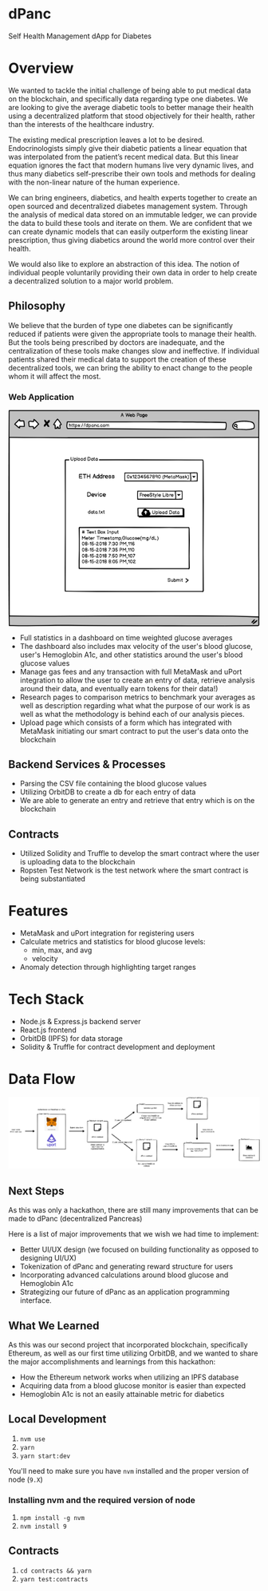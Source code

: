  
# dPanc
Self Health Management dApp for Diabetes

# Overview

We wanted to tackle the initial challenge of being able to put medical data on the blockchain, and specifically data regarding type one diabetes. We are looking to give the average diabetic tools to better manage their health using a decentralized platform that stood objectively for their health, rather than the interests of the healthcare industry.

The existing medical prescription leaves a lot to be desired. Endocrinologists simply give their diabetic patients a linear equation that was interpolated from the patient’s recent medical data. But this linear equation ignores the fact that modern humans live very dynamic lives, and thus many diabetics self-prescribe their own tools and methods for dealing with the non-linear nature of the human experience.

We can bring engineers, diabetics, and health experts together to create an open sourced and decentralized diabetes management system. Through the analysis of medical data stored on an immutable ledger, we can provide the data to build these tools and iterate on them. We are confident that we can create dynamic models that can easily outperform the existing linear prescription, thus giving diabetics around the world more control over their health.

We would also like to explore an abstraction of this idea. The notion of individual people voluntarily providing their own data in order to help create a decentralized solution to a major world problem.

## Philosophy

We believe that the burden of type one diabetes can be significantly reduced if patients were given the appropriate tools to manage their health. But the tools being prescribed by doctors are inadequate, and the centralization of these tools make changes slow and ineffective. If individual patients shared their medical data to support the creation of these decentralized tools, we can bring the ability to enact change to the people whom it will affect the most.

### Web Application

<img align="center" src="./docs/images/upload_view.png" />

- Full statistics in a dashboard on time weighted glucose averages 
- The dashboard also includes max velocity of the user's blood glucose, user's Hemoglobin A1c, and other statistics around the user's blood glucose values 
- Manage gas fees and any transaction with full MetaMask and uPort integration to allow the user to create an entry of data, retrieve analysis around their data, and eventually earn tokens for their data!)
- Research pages to comparison metrics to benchmark your averages as well as description regarding what what the purpose of our work is as well as what the methodology is behind each of our analysis pieces. 
- Upload page which consists of a form which has integrated with MetaMask initiating our smart contract to put the user's data onto the blockchain


## Backend Services & Processes
- Parsing the CSV file containing the blood glucose values
- Utilizing OrbitDB to create a db for each entry of data 
- We are able to generate an entry and retrieve that entry which is on the blockchain 


## Contracts
- Utilized Solidity and Truffle to develop the smart contract where the user is uploading data to the blockchain
- Ropsten Test Network is the test network where the smart contract is being substantiated

# Features
- MetaMask and uPort integration for registering users
- Calculate metrics and statistics for blood glucose levels:
    - min, max, and avg
    - velocity
- Anomaly detection through highlighting target ranges

# Tech Stack
- Node.js & Express.js backend server
- React.js frontend
- OrbitDB (IPFS) for data storage
- Solidity & Truffle for contract development and deployment

# Data Flow
![Data Flow](docs/images/data_flow.png)

## Next Steps

As this was only a hackathon, there are still many improvements that can be made to dPanc (decentralized Pancreas)

Here is a list of major improvements that we wish we had time to implement:
- Better UI/UX design (we focused on building functionality as opposed to designing UI/UX)
- Tokenization of dPanc and generating reward structure for users 
- Incorporating advanced calculations around blood glucose and Hemoglobin A1c
- Strategizing our future of dPanc as an application programming interface.

## What We Learned

As this was our second project that incorporated blockchain, specifically Ethereum, as well as our first time utilizing OrbitDB, and we wanted to share the major accomplishments and learnings from this hackathon:
- How the Ethereum network works when utilizing an IPFS database 
- Acquiring data from a blood glucose monitor is easier than expected
- Hemoglobin A1c is not an easily attainable metric for diabetics

## Local Development

1. `nvm use`
2. `yarn`
3. `yarn start:dev`

You'll need to make sure you have `nvm` installed and the proper version of node (`9.X`)

### Installing nvm and the required version of node

1. `npm install -g nvm`
2. `nvm install 9`


## Contracts

1. `cd contracts && yarn`
2. `yarn test:contracts`
